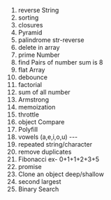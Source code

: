 1. reverse String
2. sorting
3. closures
4. Pyramid
5. palindrome str-reverse
6. delete in array
7. prime Number
8. find Pairs of number sum is 8
9. flat Array
10. debounce
11. factorial
12. sum of all number
13. Armstrong
14. memoization
15. throttle
16. object Compare
17. Polyfill
18. vowels (a,e,i,o,u)                   ---
19. repeated string/character
20. remove duplicates
21. Fibonacci ex- 0+1+1+2+3+5
22. promise
23. Clone an object deep/shallow
24. second largest
25. Binary Search
